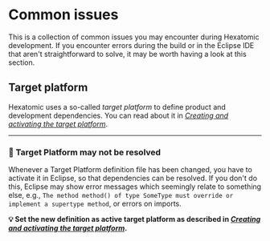 # Common issues

This is a collection of common issues you may encounter during Hexatomic development.
If you encounter errors during the build or in the Eclipse IDE that aren't straightforward to solve, it may be worth having a look at this section.

## Target platform

Hexatomic uses a so-called *target platform* to define product and development dependencies.
You can read about it in [*Creating and activating the target platform*](../development/activating-target-platform.md).

---

### 🚧 Target Platform may not be resolved

Whenever a Target Platform definition file has been changed, you have to activate it in Eclipse, so that dependencies can be resolved.
If you don't do this, Eclipse may show error messages which seemingly relate to something else, e.g.,
`The method method() of type SomeType must override or implement a supertype method`, or errors on imports.

**💡 Set the new definition as active target platform as described in [*Creating and activating the target platform*](../development/activating-target-platform.md).**

